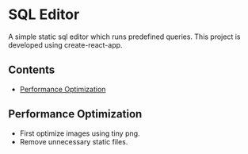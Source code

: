 # SQL Editor

A simple static sql editor which runs predefined queries. This project is developed using create-react-app.
## Contents
  - [Performance Optimization](#performance-optimization)

## Performance Optimization

- First optimize images using tiny png.
- Remove unnecessary static files.
